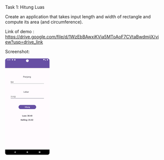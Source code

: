 Task 1: Hitung Luas

Create an application that takes input length and width of rectangle and compute its area (and circumference).

Link of demo : https://drive.google.com/file/d/1WzEbBAwxiKVja5MToAoF7CVtaBwdmijX/view?usp=drive_link

Screenshot: 

![alt text][logo]

[logo]: https://github.com/fortunelagit/mobile-programming/blob/main/Hitung%20Luas/Screenshot_20231109_105928.png

